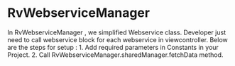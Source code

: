 # RvWebserviceManager
In RvWebserviceManager , we simplified Webservice class. Developer just need to call webservice block for each webservice in viewcontroller.  Below are the steps for setup :  1. Add required parameters in  Constants  in your Project. 2. Call RvWebserviceManager.sharedManager.fetchData method.                                                  
